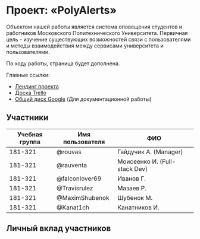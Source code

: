 # Проект: «PolyAlerts»

<!-- Описание проекта на 1-2 абзаца — формулировка решаемой проблемы, цель проекта. Напишите ключевые особенности и преимущества проекта.

Ссылка на сайт или презентацию проекта, если имеются в открытом доступе.

Задачи по проекту (должны вести к достижению цели и решению проблемы), а также не забыть про требования к итоговой отчетности по ПД (https://pd.fit.mospolytech.ru/docs/report). -->

Объектом нашей работы является система оповещения студентов и работников Московского Политехнического Университета. Первичная цель - изучение существующих возможностей связи с пользователями и методы взаимодействия между сервисами университета и пользователями.

По ходу работы, страница будет дополнена.

Главные ссылки:
- [Лендинг проекта](http://pd-2020-2.std-1026.ist.mospolytech.ru/ "Лендинг проекта")
- [Доска Trello](https://vk.cc/bVqZQg "Доска Trello")
- [Общий диск Google](https://drive.google.com/drive/folders/1_9vHdKSYMpYvqHpWw3MlDPLPizd5mAbp?usp=sharing "Общий диск Google") (Для документационной работы)

## Участники

| Учебная группа | Имя пользователя | ФИО                      |
|----------------|------------------|--------------------------|
| 181-321        | @rouvas          | Гайдучик А. (Manager)    |
| 181-321        | @rauventa        | Моисеенко И. (Full-stack Dev)            |
| 181-321        | @falconlover69   | Иванов Г.                |
| 181-321        | @Travisrulez     | Мазаев Р.                |
| 181-321        | @MaximShubenok   | Шубенок М.               |
| 181-321        | @Kanat1ch        | Канатников И.            |

## Личный вклад участников

<!-- ### Гайдучик А.

Подготовил  -->



